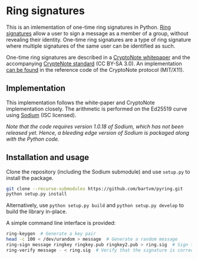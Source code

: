 # Ring signatures

This is an imlementation of one-time ring signatures in Python. [Ring signatures](https://en.wikipedia.org/wiki/Ring_signature) allow a user to sign a message as a member of a group, without revealing their identity. One-time ring signatures are a type of ring signature where multiple signatures of the same user can be identified as such.

One-time ring signatures are described in a [CryptoNote whitepaper](https://cryptonote.org/whitepaper.pdf) and the accompanying [CrypteNote standard](https://cryptonote.org/cns/cns002.txt) (CC BY-SA 3.0). An implementation [can be found](https://github.com/cryptonotefoundation/cryptonote/blob/8edd998304431c219b432194b7a3847b44b576c3/src/crypto/crypto.cpp#L329-L389) in the reference code of the CryptoNote protocol (MIT/X11).

## Implementation

This implementation follows the white-paper and CryptoNote implementation closely. The arithmetic is performed on the Ed25519 curve using [Sodium](https://libsodium.gitbook.io/doc/advanced/point-arithmetic) (ISC licensed). 

*Note that the code requires version 1.0.18 of Sodium, which has not been released yet. Hence, a bleeding edge version of Sodium is packaged along with the Python code.*

## Installation and usage

Clone the repository (including the Sodium submodule) and use `setup.py` to install the package.

```bash
git clone --recurse-submodules https://github.com/bartvm/pyring.git
python setup.py install
```

Alternatively, use `python setup.py build` and `python setup.py develop` to build the library in-place.

A simple command line interface is provided:

```bash
ring-keygen  # Generate a key pair
head -c 100 < /dev/urandom > message  # Generate a random message
ring-sign message ringkey ringkey.pub ringkey2.pub > ring.sig  # Sign the message against two public keys
ring-verify message - < ring.sig  # Verify that the signature is correct
```

